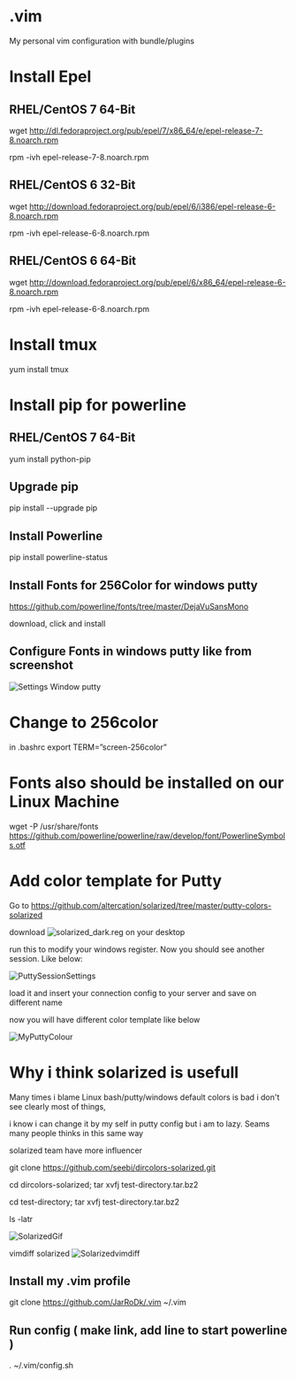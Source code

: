 # .vim
My personal vim configuration with bundle/plugins

# Install Epel
## RHEL/CentOS 7 64-Bit ##
wget http://dl.fedoraproject.org/pub/epel/7/x86_64/e/epel-release-7-8.noarch.rpm

rpm -ivh epel-release-7-8.noarch.rpm

## RHEL/CentOS 6 32-Bit ##
wget http://download.fedoraproject.org/pub/epel/6/i386/epel-release-6-8.noarch.rpm

rpm -ivh epel-release-6-8.noarch.rpm


## RHEL/CentOS 6 64-Bit ##
wget http://download.fedoraproject.org/pub/epel/6/x86_64/epel-release-6-8.noarch.rpm

rpm -ivh epel-release-6-8.noarch.rpm

# Install tmux 
yum install tmux

# Install pip for powerline
## RHEL/CentOS 7 64-Bit ##
yum install python-pip

## Upgrade pip 
pip install --upgrade pip

## Install Powerline
pip install powerline-status

## Install Fonts for 256Color for windows putty 

https://github.com/powerline/fonts/tree/master/DejaVuSansMono

download, click and install

## Configure Fonts in windows putty like from screenshot
![Settings Window putty](https://farm1.staticflickr.com/633/30962917843_c8ca94517e_o_d.png)

# Change to 256color
in .bashrc
export TERM=”screen-256color” 

# Fonts also should be installed on our Linux Machine 
wget -P /usr/share/fonts https://github.com/powerline/powerline/raw/develop/font/PowerlineSymbols.otf

# Add color template for Putty 
Go to https://github.com/altercation/solarized/tree/master/putty-colors-solarized

download ![solarized_dark.reg](https://raw.githubusercontent.com/altercation/solarized/master/putty-colors-solarized/solarized_dark.reg) on your desktop 

run this to modify your windows register. Now you should see another session. Like below:

![PuttySessionSettings](https://c1.staticflickr.com/3/2817/34183840316_f93bd572b3_n.jpg)

load it and insert your connection config to your server and save on different name

now you will have different color template like below

![MyPuttyColour](https://c1.staticflickr.com/3/2810/33382742204_3e7197c6fa_o.png)

# Why i think solarized is usefull 
Many times i blame Linux bash/putty/windows default colors is bad i don't see clearly most of things, 

i know i can change it by my self in putty config but i am to lazy. Seams many people thinks in this same way 

solarized team have more influencer

git clone https://github.com/seebi/dircolors-solarized.git

cd dircolors-solarized; tar xvfj test-directory.tar.bz2

cd test-directory; tar xvfj test-directory.tar.bz2

ls -latr

![SolarizedGif](https://c1.staticflickr.com/5/4184/33417739833_036ba3e44e_o.gif)

vimdiff solarized
![Solarizedvimdiff](https://farm5.staticflickr.com/4280/34315093664_a0c2c4b373_h_d.jpg)


## Install my .vim profile 
git clone https://github.com/JarRoDk/.vim ~/.vim

## Run config ( make link, add line to start powerline ) 
. ~/.vim/config.sh
